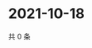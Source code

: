 # 2021-10-18

共 0 条

<!-- BEGIN WEIBO -->
<!-- 最后更新时间 Mon Oct 18 2021 18:16:15 GMT+0800 (China Standard Time) -->

<!-- END WEIBO -->
